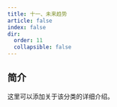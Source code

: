 ```yaml
---
title: 十一、未来趋势
article: false
index: false
dir:
  order: 11
  collapsible: false
---
```


## 简介

这里可以添加关于该分类的详细介绍。
